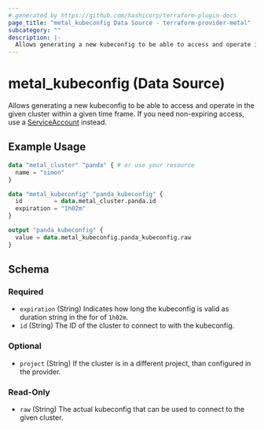 ```yaml
---
# generated by https://github.com/hashicorp/terraform-plugin-docs
page_title: "metal_kubeconfig Data Source - terraform-provider-metal"
subcategory: ""
description: |-
  Allows generating a new kubeconfig to be able to access and operate in the given cluster within a given time frame. If you need non-expiring access, use a ServiceAccount https://kubernetes.io/docs/concepts/security/service-accounts/ instead.
---
```


# metal_kubeconfig (Data Source)

Allows generating a new kubeconfig to be able to access and operate in the given cluster within a given time frame. If you need non-expiring access, use a [ServiceAccount](https://kubernetes.io/docs/concepts/security/service-accounts/) instead.

## Example Usage

```terraform
data "metal_cluster" "panda" { # or use your resource
  name = "simon"
}

data "metal_kubeconfig" "panda_kubeconfig" {
  id         = data.metal_cluster.panda.id
  expiration = "1h02m"
}

output "panda_kubeconfig" {
  value = data.metal_kubeconfig.panda_kubeconfig.raw
}
```

<!-- schema generated by tfplugindocs -->
## Schema

### Required

- `expiration` (String) Indicates how long the kubeconfig is valid as duration string in the for of `1h02m`.
- `id` (String) The ID of the cluster to connect to with the kubeconfig.

### Optional

- `project` (String) If the cluster is in a different project, than configured in the provider.

### Read-Only

- `raw` (String) The actual kubeconfig that can be used to connect to the given cluster.
